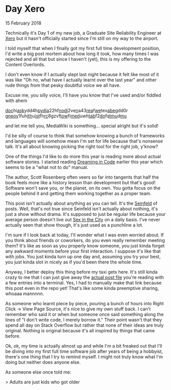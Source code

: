# Day Xero
15 February 2018

Technically it&#39;s Day 1 of my new job, a Graduate Site Reliability Engineer at [Xero](https://www.xero.com/nz/) but it hasn&#39;t officially started since I&#39;m still on my way to the airport.

I told myself that when I finally got my first full time development position, I&#39;d write a big post mortem about how long it took, how many times I was rejected and all that but since I haven&#39;t (yet), this is my offering to the Content Overlords.

I don&#39;t even know if I actually slept last night because it felt like most of it was like &#34;Oh no, what have I actually learnt over the last year&#34; and other rude things from that pesky doubtful voice we all have.

Excuse me, you silly voice, I&#39;ll have you know that I&#39;ve used and/or fiddled with ahem

[doc](https://docker.com/)hi[ask](https://flask.palletsprojects.com/en/2.0.x/)ydd4h[py](https://www.python.org/)[dja](https://www.djangoproject.com/)22hf[nod](https://nodejs.org/en/)j2ve[n](https://www.npmjs.com/)a43[rea](https://reactjs.org/)f[we](https://webpack.js.org/)tex[abe](https://babeljs.io/)gdd0r g[neov](https://github.com/neovim/neovim)1fuh[ith](https://github.com/)u[ist](https://github.com/lepture/mistune)fh[rc](https://www.archlinux.org/)8gzvf[tow](https://www.gnu.org/software/stow/)fi[med](https://www.mediawiki.org/wiki/MediaWiki)uwh[tab](https://www.mediawiki.org/wiki/Extension:Tabber)f2[do](https://github.com/marcus-crane/dotfiles)fq[tmu](https://github.com/tmux/tmux)d[mu](https://www.neomutt.org/)

and let me tell you, MediaWiki is something… special alright but it&#39;s solid!

I&#39;d be silly of course to think that somehow knowing a bunch of frameworks and languages will somehow mean I&#39;m set for life because that&#39;s nonsense talk. It&#39;s all about knowing picking the right tool for the right job, y&#39;know?

One of the things I&#39;d like to do more this year is reading more about actual software stories. I started reading [Dreaming in Code](https://en.wikipedia.org/wiki/Dreaming_in_Code) earlier this year which seems to be a &#34;what not to do&#34; manual.

The author, Scott Rosenberg often veers so far into tangents that half the book feels more like a history lesson than development but that&#39;s good! Software won&#39;t save you, or the planet, on its own. You gotta focus on the people behind it and getting them working together as a proper team.

This post isn&#39;t actually about anything as you can tell. It&#39;s the [Seinfeld](https://en.wikipedia.org/wiki/Seinfeld) of posts. Well, that&#39;s not true since Seinfeld isn&#39;t actually about nothing, it&#39;s just a show without drama. It&#39;s supposed to just be regular life because your average person doesn&#39;t live out [Sex in the City](https://en.wikipedia.org/wiki/Sex_and_the_City) on a daily basis. I&#39;ve never actually seen that show though, it&#39;s just used as a punchline a lot.

I&#39;m sure if I look back at today, I&#39;ll wonder what I was even worried about. If you think about friends or coworkers, do you even really remember meeting them? It&#39;s like as soon as you properly know someone, you just kinda forget any awkward moments before your first interaction. I suppose it&#39;s like that with jobs. You just kinda turn up one day and, assuming you try your best, you just kinda slot in nicely as if you&#39;d been there the whole time.

Anyway, I better deploy this thing before my taxi gets here. It&#39;s still kinda crazy to me that I can just give away the [actual post file](https://github.com/marcus-crane/site/blob/95ae742bbf33662f4dd4cf284e463d0f9320c8d1/site/posts/blog/2018/2018-02-12-day-xero.md) you&#39;re reading with a few entries into a terminal. Yes, I had to manually make that link because this post even in the repo yet! That&#39;s like some kinda preemptive sharing, whoaaa mannnnn.

As someone who learnt piece by piece, pouring a bunch of hours into Right Click -&gt; View Page Source, it&#39;s nice to give my own stuff back. I can&#39;t remember who said it or when but someone once said something along the lines of &#34;I don&#39;t write code, I merely borrow it.&#34; Their point wasn&#39;t that they spend all day on Stack Overflow but rather that none of their ideas are truly original. Nothing is original because it&#39;s all inspired by things that came before.

Ok, ok, my time is actually almost up and while I&#39;m a bit freaked out that I&#39;ll be diving into my first full time software job after years of being a hobbyist, there&#39;s one thing that I try to remind myself. I might not truly know what I&#39;m doing but neither does anyone else.

As someone else once told me:

&gt; Adults are just kids who got older
